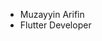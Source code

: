 - Muzayyin Arifin
- Flutter Developer

<!---
muzayyinarf/muzayyinarf is a ✨ special ✨ repository because its `README.md` (this file) appears on your GitHub profile.
You can click the Preview link to take a look at your changes.
--->
